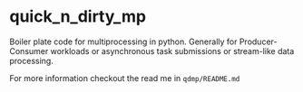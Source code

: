 # quick_n_dirty_mp
Boiler plate code for multiprocessing in python. Generally for Producer-Consumer workloads or asynchronous task submissions or stream-like data processing.

For more information checkout the read me in `qdmp/README.md`
